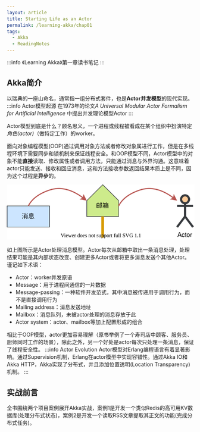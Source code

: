 ```yaml
---
layout: article
title: Starting Life as an Actor
permalink: /learning-akka/chap01
tags:
  - Akka
  - ReadingNotes
---
```


:::info
《Learning Akka》第一章读书笔记
:::

## Akka简介

以瑞典的一座山命名，通常指一组分布式套件，也是**Actor并发模型**的现代实现。
:::info Actor模型起源
在1973年的论文*A Universal Modular Actor Formalism for 
Artificial Intelligence* 中提出并发理论模型Actor
:::

Actor模型到底是什么？顾名思义，一个进程或线程被看成在某个组织中扮演特定*角色(actor)*（做特定工作）的worker。

面向对象编程模型(OOP)通过调用对象方法或者修改对象属进行工作，但是在多线程环境下需要同步和锁机制来保证线程安全。和OOP模型不同，Actor模型中的对象不能**直接**读取、修改属性或者调用方法，只能通过消息与外界沟通。这意味着actor只能发送、接收和回应消息，这和方法接收参数返回结果本质上是不同，因为这个过程是**异步**的。

![JMM.svg](/img/doc/LearningAkka/Actor_model.svg)

如上图所示是Actor处理消息模型。Actor每次从邮箱中取出一条消息处理，处理结果可能是其内部状态改变、创建更多Actor或者将更多消息发送个其他Actor。谨记如下术语：

- Actor：worker并发原语
- Message：用于进程间通信的一片数据
- Message-passing：一种软件开发范式，其中消息被传递用于调用行为，而不是直接调用行为
- Mailing address：消息发送地址
- Mailbox：消息队列，未被actor处理的消息存放于此
- Actor system：actor、mailbox等加上配置形成的组合

相比于OOP模型，actor更加容易理解（原书举例了一个寿司店中顾客、服务员、厨师同时工作的场景），除此之外，另一个好处是actor每次只处理一条消息，保证了线程安全性。
:::info Actor Evolution
Actor模型对Erlang编程语言有着显著影响。通过Supervision机制，Erlang在actor模型中实现容错性。通过Akka IO和Akka HTTP，Akka实现了分布式，并且添加位置透明(Location Transparency)机制。
:::

## 实战前言

全书围绕两个项目案例展开Akka实战，案例1是开发一个类似Redis的高可用KV数据库(处理分布式状态)，案例2是开发一个读取RSS文章提取其正文的功能(完成分布式任务)。
